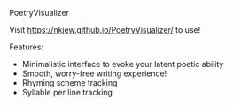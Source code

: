 PoetryVisualizer

Visit https://nkjew.github.io/PoetryVisualizer/ to use!

Features:
- Minimalistic interface to evoke your latent poetic ability
- Smooth, worry-free writing experience!
- Rhyming scheme tracking
- Syllable per line tracking